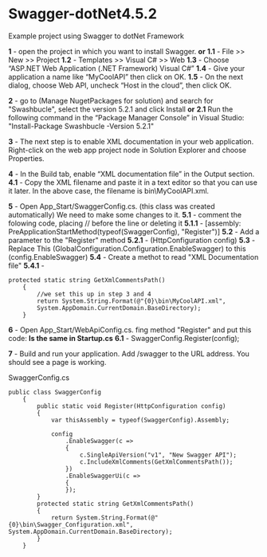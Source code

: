 # Swagger-dotNet4.5.2
Example project using Swagger to dotNet Framework


**1** - open the project in which you want to install Swagger. 
  **or** 
    **1.1** - File >> New >> Project
    **1.2** - Templates >> Visual C# >> Web
    **1.3** - Choose “ASP.NET Web Application (.NET Framework) Visual C#”
    **1.4** - Give your application a name like “MyCoolAPI” then click on OK.
    **1.5** - On the next dialog, choose Web API, uncheck “Host in the cloud”, then click OK.

**2** - go to (Manage NugetPackages for solution) and search for "Swashbucle", select the version 5.2.1 and click Install
  **or**
   **2.1** Run the following command in the “Package Manager Console” in Visual Studio:
        "Install-Package Swashbucle -Version 5.2.1"
  
**3** - The next step is to enable XML documentation in your web application. Right-click on the web app project node in Solution Explorer and choose Properties.

**4** - In the Build tab, enable “XML documentation file” in the Output section.
    **4.1** - Copy the XML filename and paste it in a text editor so that you can use it later.
          In the above case, the filename is bin\MyCoolAPI.xml.

**5** - Open App_Start/SwaggerConfig.cs. (this class was created automatically) We need to make some changes to it.
    **5.1** - comment the folowing code, placing // before the line or deleting it
        **5.1.1** - [assembly: PreApplicationStartMethod(typeof(SwaggerConfig), "Register")]
    **5.2** - Add a parameter to the "Register" method
        **5.2.1** - (HttpConfiguration config)
    **5.3** - Replace This (GlobalConfiguration.Configuration.EnableSwagger) to this (config.EnableSwagger)
    **5.4** - Create a methot to read "XML Documentation file"
        **5.4.1** - 
```
protected static string GetXmlCommentsPath()
    {
        //we set this up in step 3 and 4
        return System.String.Format(@"{0}\bin\MyCoolAPI.xml",
        System.AppDomain.CurrentDomain.BaseDirectory);
    }
```
**6** - Open App_Start/WebApiConfig.cs. fing method "Register" and put this code:
    **Is the same in Startup.cs**
    **6.1** - SwaggerConfig.Register(config);

**7** - Build and run your application. Add /swagger to the URL address. You should see a page is working.



SwaggerConfig.cs
```
public class SwaggerConfig
    {
        public static void Register(HttpConfiguration config)
        {
            var thisAssembly = typeof(SwaggerConfig).Assembly;
            
            config
                .EnableSwagger(c =>
                {
                    c.SingleApiVersion("v1", "New Swagger API");
                    c.IncludeXmlComments(GetXmlCommentsPath());
                })
                .EnableSwaggerUi(c =>
                {
                });
        }
        protected static string GetXmlCommentsPath()
        {
            return System.String.Format(@"{0}\bin\Swagger_Configuration.xml", System.AppDomain.CurrentDomain.BaseDirectory);
        }
    }
```
